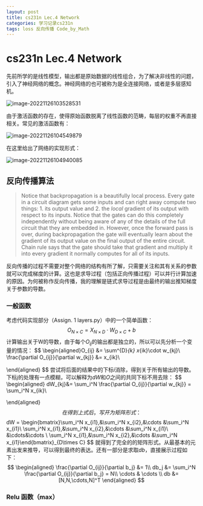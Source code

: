 ```yaml
---
layout: post
title: cs231n Lec.4 Network
categories: 学习记录cs231n
tags: loss 反向传播 Code_by_Math
---
```

# cs231n Lec.4 Network

先前所学的是线性模型，输出都是原始数据的线性组合，为了解决非线性的问题，引入了神经网络的概念。神经网络的也可被称为是全连接网络，或者是多层感知机。

![image-20221126103528531](https://lh-picbed.oss-cn-chengdu.aliyuncs.com/image-20221126103528531.png)

由于激活函数的存在，使得原始函数脱离了线性函数的范畴，每层的权重不再直接相关。常见的激活函数有：

![image-20221126104549879](https://lh-picbed.oss-cn-chengdu.aliyuncs.com/image-20221126104549879.png)

在这里给出了网络的实现形式：

![image-20221126104940085](https://lh-picbed.oss-cn-chengdu.aliyuncs.com/image-20221126104940085.png)

## 反向传播算法

> Notice that backpropagation is a beautifully local process. Every gate in a circuit diagram gets some inputs and can right away compute two things: 1. its output value and 2. the *local* gradient of its output with respect to its inputs. Notice that the gates can do this completely independently without being aware of any of the details of the full circuit that they are embedded in. However, once the forward pass is over, during backpropagation the gate will eventually learn about the gradient of its output value on the final output of the entire circuit. Chain rule says that the gate should take that gradient and multiply it into every gradient it normally computes for all of its inputs.

反向传播的过程不需要对整个网络的结构有所了解，只需要关注和其有关系的参数就可以完成梯度的计算。这也是求导过程（包括正向传播过程）可以并行计算加速的原因。为何被称作反向传播，我的理解是链式求导过程是由最终的输出推知梯度关于参数的导数。

### 一般函数

考虑代码实现部分（Assign. 1 layers.py）中的一个简单函数：
$$
O_{N\times C} = X_{N\times D } \cdot W_{D\times C} + b
$$
计算输出关于W的导数，由于每个$O_{ij}$的输出都是独立的，所以可以先分析一个变量的情况：
$$
\begin{aligned}O_{ij} &= \sum^{D}_{k} x_{ik}\cdot w_{kj}\\
					 \frac{\partial O_{ij}}{\partial w_{kj}} &= x_{ik}\\

\end{aligned}
$$
尝试将后面的结果中的下标$i$消除，得到关于所有输出的导数。下标$j$的处理有一点模糊，可以解释为$dW$和$O$之间的共同下标不用去除：
$$
\begin{aligned}
				dW_{kj}&=	 \sum_i^N \frac{\partial O_{ij}}{\partial w_{kj}} =  \sum_i^N x_{ik}\\

\end{aligned}
$$
在得到上式后，写开为矩阵形式：
$$
dW = \begin{bmatrix}\sum_i^N x_{i1},&\sum_i^N x_{i2},&\cdots &\sum_i^N x_{i1}\\
\sum_i^N x_{i1},&\sum_i^N x_{i2},&\cdots &\sum_i^N x_{i1}\\ &\cdots&\cdots \\ \sum_i^N x_{i1},&\sum_i^N x_{i2},&\cdots &\sum_i^N x_{i1}\end{bmatrix}_{D\times C}
$$
就得到了完全的的矩阵形式。从最基本的元素出发来推导，可以得到最终的表达。还有一部分是求取$db$，直接展示过程如下：
$$
\begin{aligned} \frac{\partial O_{ij}}{\partial b_j} &= 1\\
db_j &= \sum_i^N \frac{\partial O_{ij}}{\partial b_j} = N\\
\cdots & \cdots \\
db &= [N,N,\cdots,N]^T
\end{aligned}
$$

### Relu 函数（max）













